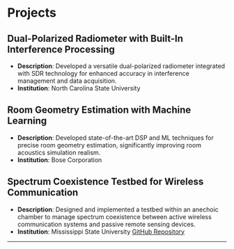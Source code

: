 # Projects

## Dual-Polarized Radiometer with Built-In Interference Processing

* **Description**: Developed a versatile dual-polarized radiometer integrated with SDR technology for enhanced accuracy in interference management and data acquisition.
* **Institution**: North Carolina State University

## Room Geometry Estimation with Machine Learning

* **Description**: Developed state-of-the-art DSP and ML techniques for precise room geometry estimation, significantly improving room acoustics simulation realism.
* **Institution**: Bose Corporation

## Spectrum Coexistence Testbed for Wireless Communication

* **Description**: Designed and implemented a testbed within an anechoic chamber to manage spectrum coexistence between active wireless communication systems and passive remote sensing devices.
* **Institution**: Mississippi State University
  [GitHub Repository](https://github.com/ahmed-manavi/Active_Passive_Spectrum_Coexistence_Testbed_Data)

---
